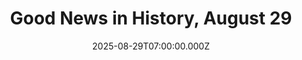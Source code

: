 ---
title: "Good News in History, August 29"
date: 2025-08-29T07:00:00.000Z
category: Human Kindness
externalLink: "https://www.goodnewsnetwork.org/events060829/"
image: ""
excerpt: "On this day, 78 years ago, Dr. Bhimrao R. Ambedkar was appointed to chair the Indian constitutional drafting committee. This national hero is responsible for the constitution being one that is largely considered one of the most robust and progressive in all world law, as it guaranteed equal treatment under the law for all members […] The post Good News…"
---
